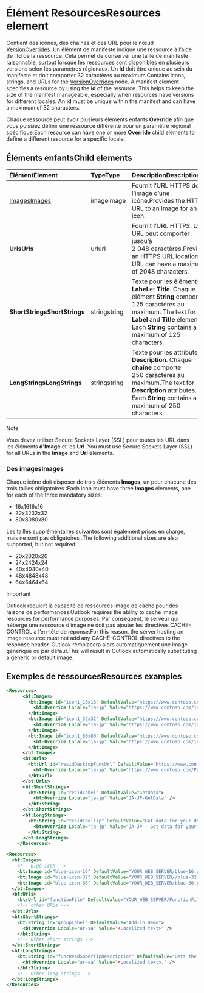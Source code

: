 # <a name="resources-element"></a><span data-ttu-id="c683f-101">Élément Resources</span><span class="sxs-lookup"><span data-stu-id="c683f-101">Resources element</span></span>

<span data-ttu-id="c683f-p101">Contient des icônes, des chaînes et des URL pour le nœud [VersionOverrides](versionoverrides.md). Un élément de manifeste indique une ressource à l’aide de l’**Id** de la ressource. Cela permet de conserver une taille de manifeste raisonnable, surtout lorsque les ressources sont disponibles en plusieurs versions selon les paramètres régionaux. Un **Id** doit être unique au sein du manifeste et doit comporter 32 caractères au maximum.</span><span class="sxs-lookup"><span data-stu-id="c683f-p101">Contains icons, strings, and URLs for the [VersionOverrides](versionoverrides.md) node. A manifest element specifies a resource by using the **id** of the resource. This helps to keep the size of the manifest manageable, especially when resources have versions for different locales. An **id** must be unique within the manifest and can have a maximum of 32 characters.</span></span>

<span data-ttu-id="c683f-106">Chaque ressource peut avoir plusieurs éléments enfants **Override** afin que vous puissiez définir une ressource différente pour un paramètre régional spécifique.</span><span class="sxs-lookup"><span data-stu-id="c683f-106">Each resource can have one or more **Override** child elements to define a different resource for a specific locale.</span></span>

## <a name="child-elements"></a><span data-ttu-id="c683f-107">Éléments enfants</span><span class="sxs-lookup"><span data-stu-id="c683f-107">Child elements</span></span>

|  <span data-ttu-id="c683f-108">Élément</span><span class="sxs-lookup"><span data-stu-id="c683f-108">Element</span></span> |  <span data-ttu-id="c683f-109">Type</span><span class="sxs-lookup"><span data-stu-id="c683f-109">Type</span></span>  |  <span data-ttu-id="c683f-110">Description</span><span class="sxs-lookup"><span data-stu-id="c683f-110">Description</span></span>  |
|:-----|:-----|:-----|
|  [<span data-ttu-id="c683f-111">Images</span><span class="sxs-lookup"><span data-stu-id="c683f-111">Images</span></span>](#images)            |  <span data-ttu-id="c683f-112">image</span><span class="sxs-lookup"><span data-stu-id="c683f-112">image</span></span>   |  <span data-ttu-id="c683f-113">Fournit l’URL HTTPS de l’image d’une icône.</span><span class="sxs-lookup"><span data-stu-id="c683f-113">Provides the HTTPS URL to an image for an icon.</span></span> |
|  <span data-ttu-id="c683f-114">**Urls**</span><span class="sxs-lookup"><span data-stu-id="c683f-114">**Urls**</span></span>                |  <span data-ttu-id="c683f-115">url</span><span class="sxs-lookup"><span data-stu-id="c683f-115">url</span></span>     |  <span data-ttu-id="c683f-p102">Fournit l’URL HTTPS. Une URL peut comporter jusqu’à 2 048 caractères.</span><span class="sxs-lookup"><span data-stu-id="c683f-p102">Provides an HTTPS URL location. A URL can have a maximum of 2048 characters.</span></span> |
|  <span data-ttu-id="c683f-118">**ShortStrings**</span><span class="sxs-lookup"><span data-stu-id="c683f-118">**ShortStrings**</span></span> |  <span data-ttu-id="c683f-119">string</span><span class="sxs-lookup"><span data-stu-id="c683f-119">string</span></span>  |  <span data-ttu-id="c683f-p103">Texte pour les éléments **Label** et **Title**. Chaque élément **String** comporte 125 caractères au maximum. </span><span class="sxs-lookup"><span data-stu-id="c683f-p103">The text for **Label** and **Title** elements. Each **String** contains a maximum of 125 characters.</span></span>|
|  <span data-ttu-id="c683f-122">**LongStrings**</span><span class="sxs-lookup"><span data-stu-id="c683f-122">**LongStrings**</span></span>  |  <span data-ttu-id="c683f-123">string</span><span class="sxs-lookup"><span data-stu-id="c683f-123">string</span></span>  | <span data-ttu-id="c683f-p104">Texte pour les attributs **Description**. Chaque **chaîne** comporte 250 caractères au maximum.</span><span class="sxs-lookup"><span data-stu-id="c683f-p104">The text for **Description** attributes. Each **String** contains a maximum of 250 characters.</span></span>|

> [!NOTE]
> <span data-ttu-id="c683f-126">Vous devez utiliser Secure Sockets Layer (SSL) pour toutes les URL dans les éléments **d’Image** et les **Url** .</span><span class="sxs-lookup"><span data-stu-id="c683f-126">You must use Secure Sockets Layer (SSL) for all URLs in the  **Image** and **Url** elements.</span></span>

### <a name="images"></a><span data-ttu-id="c683f-127">Des images</span><span class="sxs-lookup"><span data-stu-id="c683f-127">Images</span></span>
<span data-ttu-id="c683f-128">Chaque icône doit disposer de trois éléments **Images**, un pour chacune des trois tailles obligatoires :</span><span class="sxs-lookup"><span data-stu-id="c683f-128">Each icon must have three  **Images** elements, one for each of the three mandatory sizes:</span></span>

- <span data-ttu-id="c683f-129">16x16</span><span class="sxs-lookup"><span data-stu-id="c683f-129">16x16</span></span>
- <span data-ttu-id="c683f-130">32x32</span><span class="sxs-lookup"><span data-stu-id="c683f-130">32x32</span></span>
- <span data-ttu-id="c683f-131">80x80</span><span class="sxs-lookup"><span data-stu-id="c683f-131">80x80</span></span>

<span data-ttu-id="c683f-132">Les tailles supplémentaires suivantes sont également prises en charge, mais ne sont pas obligatoires :</span><span class="sxs-lookup"><span data-stu-id="c683f-132">The following additional sizes are also supported, but not required:</span></span>

- <span data-ttu-id="c683f-133">20x20</span><span class="sxs-lookup"><span data-stu-id="c683f-133">20x20</span></span>
- <span data-ttu-id="c683f-134">24x24</span><span class="sxs-lookup"><span data-stu-id="c683f-134">24x24</span></span>
- <span data-ttu-id="c683f-135">40x40</span><span class="sxs-lookup"><span data-stu-id="c683f-135">40x40</span></span>
- <span data-ttu-id="c683f-136">48x48</span><span class="sxs-lookup"><span data-stu-id="c683f-136">48x48</span></span>
- <span data-ttu-id="c683f-137">64x64</span><span class="sxs-lookup"><span data-stu-id="c683f-137">64x64</span></span>

> [!IMPORTANT] 
> <span data-ttu-id="c683f-138">Outlook requiert la capacité de ressources image de cache pour des raisons de performances.</span><span class="sxs-lookup"><span data-stu-id="c683f-138">Outlook requires the ability to cache image resources for performance purposes.</span></span> <span data-ttu-id="c683f-139">Par conséquent, le serveur qui héberge une ressource d’image ne doit pas ajouter les directives CACHE-CONTROL à l’en-tête de réponse.</span><span class="sxs-lookup"><span data-stu-id="c683f-139">For this reason, the server hosting an image resource must not add any CACHE-CONTROL directives to the response header.</span></span> <span data-ttu-id="c683f-140">Outlook remplacera alors automatiquement une image générique ou par défaut.</span><span class="sxs-lookup"><span data-stu-id="c683f-140">This will result in Outlook automatically substituting a generic or default image.</span></span>    

## <a name="resources-examples"></a><span data-ttu-id="c683f-141">Exemples de ressources</span><span class="sxs-lookup"><span data-stu-id="c683f-141">Resources examples</span></span> 

```XML
<Resources>
      <bt:Images>
        <bt:Image id="icon1_16x16" DefaultValue="https://www.contoso.com/icon_default.png">
          <bt:Override Locale="ja-jp" Value="https://www.contoso.com/ja-jp16-icon_default.png" />
        </bt:Image>
        <bt:Image id="icon1_32x32" DefaultValue="https://www.contoso.com/icon_default.png">
          <bt:Override Locale="ja-jp" Value="https://www.contoso.com/ja-jp32-icon_default.png" />
        </bt:Image>
        <bt:Image id="icon1_80x80" DefaultValue="https://www.contoso.com/icon_default.png">
          <bt:Override Locale="ja-jp" Value="https://www.contoso.com/ja-jp80-icon_default.png" />
        </bt:Image>
      </bt:Images>
      <bt:Urls>
        <bt:Url id="residDesktopFuncUrl" DefaultValue="https://www.contoso.com/Pages/Home.aspx">
          <bt:Override Locale="ja-jp" Value="https://www.contoso.com/Pages/Home.aspx" />
        </bt:Url>
      </bt:Urls>
      <bt:ShortStrings>
        <bt:String id="residLabel" DefaultValue="GetData">
          <bt:Override Locale="ja-jp" Value="JA-JP-GetData" />
        </bt:String>
      </bt:ShortStrings>
      <bt:LongStrings>
        <bt:String id="residToolTip" DefaultValue="Get data for your document.">
          <bt:Override Locale="ja-jp" Value="JA-JP - Get data for your document." />
        </bt:String>
      </bt:LongStrings>
    </Resources>
```

```xml
<Resources>
  <bt:Images>
    <!-- Blue icon -->
    <bt:Image id="blue-icon-16" DefaultValue="YOUR_WEB_SERVER/blue-16.png"/>
    <bt:Image id="blue-icon-32" DefaultValue="YOUR_WEB_SERVER//blue-32.png"/>
    <bt:Image id="blue-icon-80" DefaultValue="YOUR_WEB_SERVER/blue-80.png"/>
  </bt:Images>
  <bt:Urls>
    <bt:Url id="functionFile" DefaultValue="YOUR_WEB_SERVER/FunctionFile/Functions.html"/>
    <!-- other URLs -->
  </bt:Urls>
  <bt:ShortStrings>
    <bt:String id="groupLabel" DefaultValue="Add-in Demo">
      <bt:Override Locale="ar-sa" Value="<Localized text>" />
    </bt:String>
    <!-- Other short strings -->
  </bt:ShortStrings>
  <bt:LongStrings>
    <bt:String id="funcReadSuperTipDescription" DefaultValue="Gets the subject of the message or appointment.">
      <bt:Override Locale="ar-sa" Value="<Localized text>." />
    </bt:String>
    <!-- Other long strings -->
  </bt:LongStrings>
</Resources>
```
